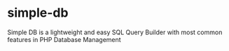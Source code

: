 # simple-db
Simple DB is a lightweight and easy SQL Query Builder with most common features in PHP Database Management
